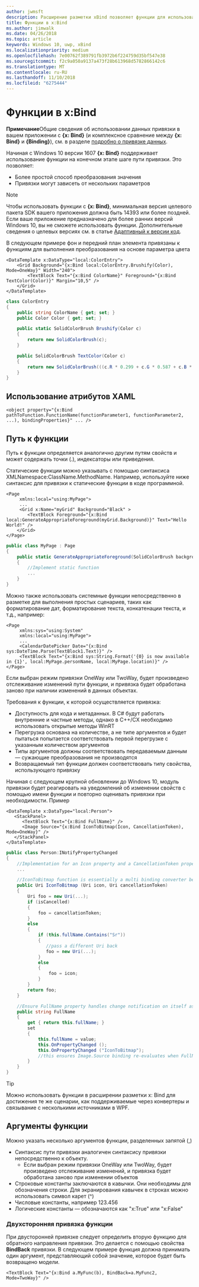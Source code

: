 ```yaml
---
author: jwmsft
description: Расширение разметки xBind позволяет функции для использования в разметке.
title: Функции в x:Bind
ms.author: jimwalk
ms.date: 04/26/2018
ms.topic: article
keywords: Windows 10, uwp, xBind
ms.localizationpriority: medium
ms.openlocfilehash: 7e00762f389791fb3972b6f224759d35bf547e38
ms.sourcegitcommit: f2c9a050a9137a473f28b613968d5782866142c6
ms.translationtype: MT
ms.contentlocale: ru-RU
ms.lasthandoff: 11/10/2018
ms.locfileid: "6275444"
---
```

# <a name="functions-in-xbind"></a>Функции в x:Bind

**Примечание**Общие сведения об использовании данных привязки в вашем приложении с **{x: Bind}** (и комплексное сравнение между **{x: Bind}** и **{Binding}**), см. в разделе [подробно о привязке данных](https://msdn.microsoft.com/library/windows/apps/mt210946).

Начиная с Windows 10 версии 1607 **{x: Bind}** поддерживает использование функции на конечном этапе шаге пути привязки. Это позволяет:

- Более простой способ преобразования значения
- Привязки могут зависеть от нескольких параметров

> [!NOTE]
> Чтобы использовать функции с **{x: Bind}**, минимальная версия целевого пакета SDK вашего приложения должна быть 14393 или более поздней. Если ваше приложение предназначено для более ранних версий Windows 10, вы не сможете использовать функции. Дополнительные сведения о целевых версиях см. в статье [Адаптивный к версии код](https://msdn.microsoft.com/windows/uwp/debug-test-perf/version-adaptive-code).

В следующем примере фон и передний план элемента привязаны к функциям для выполнения преобразования на основе параметра цвета

```xaml
<DataTemplate x:DataType="local:ColorEntry">
    <Grid Background="{x:Bind local:ColorEntry.Brushify(Color), Mode=OneWay}" Width="240">
        <TextBlock Text="{x:Bind ColorName}" Foreground="{x:Bind TextColor(Color)}" Margin="10,5" />
    </Grid>
</DataTemplate>
```

```csharp
class ColorEntry
{
    public string ColorName { get; set; }
    public Color Color { get; set; }

    public static SolidColorBrush Brushify(Color c)
    {
        return new SolidColorBrush(c);
    }

    public SolidColorBrush TextColor(Color c)
    {
        return new SolidColorBrush(((c.R * 0.299 + c.G * 0.587 + c.B * 0.114) > 150) ? Colors.Black : Colors.White);
    }
}
```

## <a name="xaml-attribute-usage"></a>Использование атрибутов XAML

``` syntax
<object property="{x:Bind pathToFunction.FunctionName(functionParameter1, functionParameter2, ...), bindingProperties}" ... />
```

## <a name="path-to-the-function"></a>Путь к функции

Путь к функции определяется аналогично другим путям свойств и может содержать точки (.), индексаторы или приведения.

Статические функции можно указывать с помощью синтаксиса XMLNamespace:ClassName.MethodName. Например, используйте ниже синтаксис для привязки к статические функции в коде программной.

```xaml
<Page 
     xmlns:local="using:MyPage">
     ...
     <Grid x:Name="myGrid" Background="Black" >
        <TextBlock Foreground="{x:Bind local:GenerateAppropriateForeground(myGrid.Background)}" Text="Hello World!" />
    </Grid>
</Page>
```
```csharp
public class MyPage : Page
{
    public static GenerateAppropriateForeground(SolidColorBrush background)
    {
        //Implement static function
        ...
    }
}
```

Можно также использовать системные функции непосредственно в разметке для выполнения простых сценариев, таких как форматирование дат, форматирование текста, конкатенации текста, и т.д., например:
```xaml
<Page 
     xmlns:sys="using:System"
     xmlns:local="using:MyPage">
     ...
     <CalendarDatePicker Date="{x:Bind sys:DateTime.Parse(TextBlock1.Text)}" />
     <TextBlock Text="{x:Bind sys:String.Format('{0} is now available in {1}', local:MyPage.personName, local:MyPage.location)}" />
</Page>
```

Если выбран режим привязки OneWay или TwoWay, будет произведено отслеживание изменений пути функции, и привязка будет обработана заново при наличии изменений в данных объектах.

Требования к функции, к которой осуществляется привязка:

- Доступность для кода и метаданных. В С# будут работать внутренние и частные методы, однако в C++/CX необходимо использовать открытые методы WinRT
- Перегрузка основана на количестве, а не типе аргументов и будет пытаться попытается соответствовать первой перегрузке с указанным количеством аргументов
- Типы аргументов должны соответствовать передаваемым данным — сужающие преобразования не производятся
- Возвращаемый тип функции должен соответствовать типу свойства, использующего привязку

Начиная с следующем крупной обновлении до Windows 10, модуль привязки будет реагировать на уведомлений об изменении свойств с помощью имени функции и повторно оценивать привязки при необходимости. Пример 

```XAML
<DataTemplate x:DataType="local:Person">
   <StackPanel>
      <TextBlock Text="{x:Bind FullName}" />
      <Image Source="{x:Bind IconToBitmap(Icon, CancellationToken), Mode=OneWay}" />
   </StackPanel>
</DataTemplate>
```
```csharp
public class Person:INotifyPropertyChanged
{
    //Implementation for an Icon property and a CancellationToken property with PropertyChanged notifications
    ...

    //IconToBitmap function is essentially a multi binding converter between several options.
    public Uri IconToBitmap (Uri icon, Uri cancellationToken)
    {
        Uri foo = new Uri(...);        
        if (isCancelled)
        {
            foo = cancellationToken;
        }
        else 
        {
            if (this.fullName.Contains("Sr"))
            {
               //pass a different Uri back
               foo = new Uri(...);
            }
            else
            {
                foo = icon;
            }
        }
        return foo;
    }

    //Ensure FullName property handles change notification on itself as well as IconToBitmap since the function uses it
    public string FullName
    {
        get { return this.fullName; }
        set 
        {
            this.fullName = value;
            this.OnPropertyChanged ();
            this.OnPropertyChanged ("IconToBitmap"); 
            //this ensures Image.Source binding re-evaluates when FullName changes in addition to Icon and CancellationToken
        }
    }
}
```

> [!TIP]
> Можно использовать функции в расширении разметки x: Bind для достижения те же сценарии, как поддерживаемые через конвертеры и связывание с несколькими источниками в WPF.

## <a name="function-arguments"></a>Аргументы функции

Можно указать несколько аргументов функции, разделенных запятой (,)

- Синтаксис пути привязки аналогичен синтаксису привязки непосредственно к объекту.
  - Если выбран режим привязки OneWay или TwoWay, будет произведено отслеживание изменений, и привязка будет обработана заново при изменении объектов
- Строковые константы заключаются в кавычки. Они необходимы для обозначения строки. Для экранирования кавычек в строках можно использовать символ карет (^)
- Числовые константы, например 123.456
- Логические константы — обозначаются как "x:True" или "x:False"

### <a name="two-way-function-bindings"></a>Двухсторонняя привязка функции

При двусторонней привязке следует определить вторую функцию для обратного направления привязки. Это делается с помощью свойства **BindBack** привязки. В следующем примере функция должна принимать один аргумент, представляющий собой значение, которое будет быть возвращено модели.
```xaml
<TextBlock Text="{x:Bind a.MyFunc(b), BindBack=a.MyFunc2, Mode=TwoWay}" />
```
